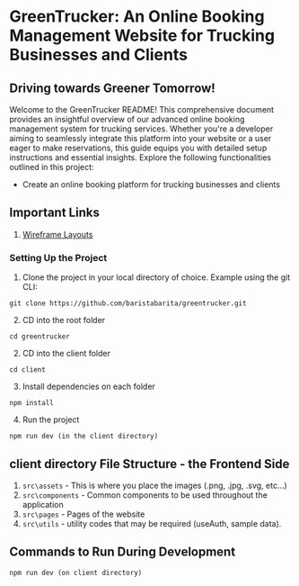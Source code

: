 # GreenTrucker: An Online Booking Management Website for Trucking Businesses and Clients

## Driving towards Greener Tomorrow!

Welcome to the GreenTrucker README! This comprehensive document provides an insightful overview of our advanced online booking management system for trucking services. Whether you're a developer aiming to seamlessly integrate this platform into your website or a user eager to make reservations, this guide equips you with detailed setup instructions and essential insights. Explore the following functionalities outlined in this project:

* Create an online booking platform for trucking businesses and clients

## Important Links
1. [Wireframe Layouts](https://www.figma.com/file/MFvgGnNbKIX9A1GcXdJupJ/IM2-website-wireframes-prototypes?type=design&node-id=0%3A1&mode=design&t=oOfx8QjZlP3RbIWf-1)

### Setting Up the Project
1. Clone the project in your local directory of choice. Example using the git CLI:
```
git clone https://github.com/baristabarita/greentrucker.git
```

2. CD into the root folder
```
cd greentrucker
```
2. CD into the client folder
```
cd client 
```
3. Install dependencies on each folder
```
npm install
```

4. Run the project
```
npm run dev (in the client directory)
```

## client directory File Structure - the Frontend Side
1. `src\assets` - This is where you place the images (.png, .jpg, .svg, etc...)
2. `src\components` - Common components to be used throughout the application
3. `src\pages` - Pages of the website
4. `src\utils` - utility codes that may be required (useAuth, sample data).


## Commands to Run During Development
```
npm run dev (on client directory)
```
